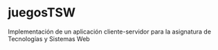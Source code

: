 # juegosTSW
Implementación de un aplicación cliente-servidor para la asignatura de Tecnologías y Sistemas Web
